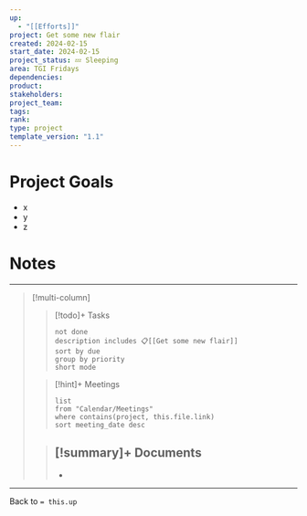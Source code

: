 ```yaml
---
up:
  - "[[Efforts]]"
project: Get some new flair
created: 2024-02-15
start_date: 2024-02-15
project_status: 💤 Sleeping
area: TGI Fridays
dependencies: 
product: 
stakeholders: 
project_team: 
tags: 
rank: 
type: project
template_version: "1.1"
---
```

# Project Goals
- x
- y
- z
# Notes

---

> [!multi-column]
>> [!todo]+ Tasks
>> ``` tasks
>> not done
>> description includes 📋[[Get some new flair]]
>> sort by due
>> group by priority
>> short mode
>>```
>
>>[!hint]+ Meetings
>>  ``` dataview
>>  list
>>  from "Calendar/Meetings"
>>  where contains(project, this.file.link)
>>  sort meeting_date desc
>>  ```
>
>> [!summary]+ Documents
>>  -
>>  -

---
Back to `= this.up`